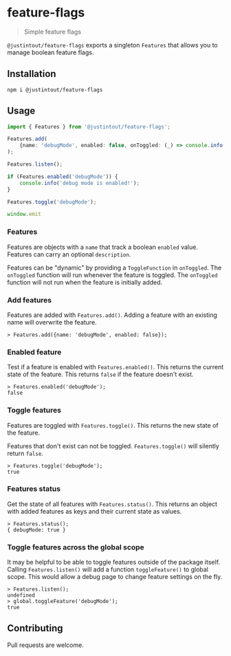 # feature-flags
> Simple feature flags

`@justintout/feature-flags` exports a singleton `Features` that allows you to manage boolean feature flags.

## Installation

```
npm i @justintout/feature-flags
```

## Usage 

```typescript
import { Features } from '@justintout/feature-flags';

Features.add(
    {name: 'debugMode', enabled: false, onToggled: (_) => console.info('debug mode has been enabled!')}
);

Features.listen();

if (Features.enabled('debugMode')) {
    console.info('debug mode is enabled!');
}

Features.toggle('debugMode');

window.emit
```

### Features

Features are objects with a `name` that track a boolean `enabled` value. Features can carry an optional `description`. 

Features can be "dynamic" by providing a `ToggleFunction` in `onToggled`. The `onToggled` function will run whenever the feature is toggled. The `onToggled` function will not run when the feature is initially added.

### Add features 

Features are added with `Features.add()`. Adding a feature with an existing name will overwrite the feature. 

```
> Features.add({name: 'debugMode', enabled: false});
```

### Enabled feature

Test if a feature is enabled with `Features.enabled()`. This returns the current state of the feature. This returns `false` if the feature doesn't exist.

```
> Features.enabled('debugMode');
false
```

### Toggle features

Features are toggled with `Features.toggle()`. This returns the new state of the feature. 

Features that don't exist can not be toggled. `Features.toggle()` will silently return `false`.

```
> Features.toggle('debugMode');
true
```

### Features status

Get the state of all features with `Features.status()`. This returns an object with added features as keys and their current state as values. 

```
> Features.status();
{ debugMode: true }
```

### Toggle features across the global scope

It may be helpful to be able to toggle features outside of the package itself. Calling `Features.listen()` will add a function `toggleFeature()` to global scope. This would allow a debug page to change feature settings on the fly. 

``` 
> Features.listen();
undefined
> global.toggleFeature('debugMode');
true
```

## Contributing

Pull requests are welcome. 